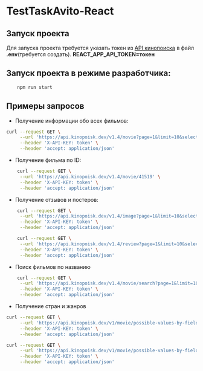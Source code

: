 # TestTaskAvito-React

## Запуск проекта
Для запуска проекта требуется указать токен из [API кинопоиска](https://api.kinopoisk.dev/documentation) в файл **.env**(требуется создать).
**REACT_APP_API_TOKEN=токен**

## Запуск проекта в режиме разработчика:
```bash
    npm run start
```

## Примеры запросов

* Получение информации обо всех фильмов:

```bash
curl --request GET \
     --url 'https://api.kinopoisk.dev/v1.4/movie?page=1&limit=10&selectFields=id&selectFields=poster&selectFields=name&selectFields=movieLength&selectFields=year&selectFields=countries&selectFields=genres&selectFields=persons&selectFields=rating&selectFields=shortDescription&selectFields=isSeries&selectFields=alternativeName&sortField=&sortType=1' \
     --header 'X-API-KEY: token' \
     --header 'accept: application/json'
```

* Получение фильма по ID:

```bash
    curl --request GET \
     --url 'https://api.kinopoisk.dev/v1.4/movie/41519' \
     --header 'X-API-KEY: token' \
     --header 'accept: application/json'
```

* Получение отзывов и постеров:

```bash
    curl --request GET \
     --url 'https://api.kinopoisk.dev/v1.4/image?page=1&limit=10&selectFields=&movieId=41519' \
     --header 'X-API-KEY: token' \
     --header 'accept: application/json'
```

```bash 
    curl --request GET \
     --url 'https://api.kinopoisk.dev/v1.4/review?page=1&limit=10&selectFields=id&selectFields=movieId&selectFields=type&selectFields=review&selectFields=date&movieId=41519' \
     --header 'X-API-KEY: token' \
     --header 'accept: application/json'
```

* Поиск фильмов по названию

```bash
    curl --request GET \
     --url 'https://api.kinopoisk.dev/v1.4/movie/search?page=1&limit=10&query=%D0%91%D1%80%D0%B0%D1%82' \
     --header 'X-API-KEY: token' \
     --header 'accept: application/json'  
```

* Получение стран и жанров

```bash
curl --request GET \
     --url 'https://api.kinopoisk.dev/v1/movie/possible-values-by-field?field=genres.name' \
     --header 'X-API-KEY: token' \
     --header 'accept: application/json'
```

```bash
curl --request GET \
     --url 'https://api.kinopoisk.dev/v1/movie/possible-values-by-field?field=countries.name' \
     --header 'X-API-KEY: token' \
     --header 'accept: application/json'
```

